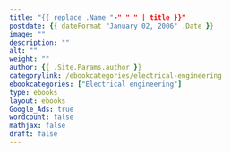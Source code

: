 ```yaml
---
title: "{{ replace .Name "-" " " | title }}"
postdate: {{ dateFormat "January 02, 2006" .Date }}
image: ""
description: ""
alt: ""
weight: ""
author: {{ .Site.Params.author }}
categorylink: /ebookcategories/electrical-engineering
ebookcategories: ["Electrical engineering"]
type: ebooks
layout: ebooks
Google_Ads: true
wordcount: false
mathjax: false
draft: false
---
```

